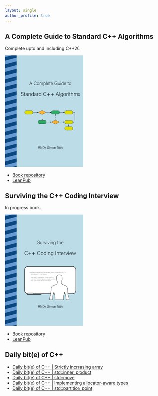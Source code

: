 ```yaml
---
layout: single
author_profile: true
---
```


## A Complete Guide to Standard C++ Algorithms

Complete upto and including C++20.

[<img src="assets/images/book_algorithms_cover.png" width="50%">](https://leanpub.com/cpp-algorithms-guide)

- [Book repository](https://github.com/HappyCerberus/book-cpp-algorithms)
- [LeanPub](https://leanpub.com/cpp-algorithms-guide)

## Surviving the C++ Coding Interview

In progress book.

[<img src="assets/images/book_coding_interview_cover.png" width="50%">](https://leanpub.com/cpp-coding-interview)

- [Book repository](https://leanpub.com/cpp-coding-interview)
- [LeanPub](https://leanpub.com/cpp-coding-interview)

## Daily bit(e) of C++

<ul>
<!-- SUBSTACK:START --><li><a href="https://simontoth.substack.com/p/daily-bite-of-c-strictly-increasing">Daily bit&lpar;e&rpar; of C++ | Strictly increasing array</a></li><li><a href="https://simontoth.substack.com/p/daily-bite-of-c-stdinner_product">Daily bit&lpar;e&rpar; of C++ | std::inner_product</a></li><li><a href="https://simontoth.substack.com/p/daily-bite-of-c-stdmove">Daily bit&lpar;e&rpar; of C++ | std::move</a></li><li><a href="https://simontoth.substack.com/p/daily-bite-of-c-implementing-allocator">Daily bit&lpar;e&rpar; of C++ | Implementing allocator-aware types</a></li><li><a href="https://simontoth.substack.com/p/daily-bite-of-c-stdpartition_point">Daily bit&lpar;e&rpar; of C++ | std::partition_point</a></li><!-- SUBSTACK:END -->
</ul>